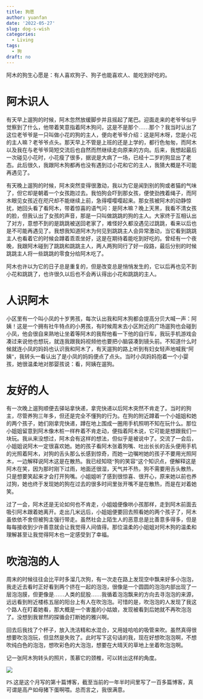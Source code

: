 ```yaml
---
title: 狗愿
author: yuanfan
date: '2022-05-27'
slug: dog-s-wish
categories:
  - Living
tags:
  - 狗
draft: no
---
```


<font face="微软雅黑">阿木的狗生心愿是：有人喜欢狗子、狗子也能喜欢人、能吃到好吃的。

<!--more-->

# 阿木识人

有天早上遛狗的时候，阿木忽然放缓脚步并且摇起了尾巴。迎面走来的老爷爷似乎觉察到了什么，他带着笑意指着阿木狗问，这是不是那个……那个？我当时认出了这位老爷爷是一只叫做小花的狗的主人，便向老爷爷介绍：这是阿木呀，您是小花的主人嘛？老爷爷点头。那天早上不管是上班的还是上学的，都行色匆匆，而阿木以及我在与老爷爷简短交流后也自然而然继续走向原来的方向。后来，我想起最后一次碰见小花时，小花瘦了很多，据说是大病了一场，已经十二岁的狗显出了老态。此后很久，我跟阿木狗都再也没有遇到过小花和它的主人，我猜大概是不可能再遇见了。

有天晚上遛狗的时候，阿木突然变得很激动，我以为它是闻到别的狗或者猫的气味了，但它却是朝着一个女孩跑过去。我怕狗会吓到那女孩，便使劲拽着绳子，而阿木眼见女孩近在咫尺却不能继续上前，急得嘤嘤嘤起来。那女孩被阿木的动静惊扰，她回头看了看阿木，带着惊喜的语气问：是阿木嘛？晚上天黑，我看不清女孩的脸，但我认出了女孩的声音，那是一只叫做跳跳的狗的主人。大家终于互相认出了对方，意想不到的是跳跳被送回老家了，难怪好久都没遇见过跳跳，看来以后也是不可能再遇见了。我想我知道阿木为何见到跳跳主人会异常激动，当它看到跳跳主人也看着它的时候会蹲着乖乖坐好，这是在期待着能吃到好吃的。曾经有一个夜晚，我跟阿木碰到了跳跳和跳跳主人，两人两狗同行了好一段路，最后分别的时候跳跳主人将一些跳跳的零食分给阿木吃了。

阿木也许以为它的日子总是重复的，但是改变总是悄悄发生的，它以后再也见不到小花和跳跳了，也许很久以后也不会再认得出小花和跳跳的主人。

# 人识阿木

小区里有一个叫小凤的十岁男孩，每次认出我和阿木狗都会提高分贝大喊一声：阿姨！这是一个拥有社牛特点的小男孩，有时候周末去小区附近的广场遛狗也会碰到小凤，他会很自来熟地让坐着等阿木的我帮他看一下他的自行车，我玩手机游戏会凑过来说他也想玩，就连我跟我妈视频他也要把小脑袋凑到镜头前。不知道什么时候就连小凤的妈妈也认识我和阿木了，有天遛狗的路上听到有妇女轻声地喊我“阿姨”，我转头一看认出了是小凤的妈妈便点了点头。当时小凤妈妈抱着一个小婴孩，她很温柔地对那婴孩说：看，阿姨在遛狗。

# 友好的人

有一次晚上遛狗顺便去驿站拿快递，拿完快递以后阿木突然不肯走了。当时的狗主，尽管养狗三年多，但还是完全不懂狗的行为。在狗的附近蹲着一个小姐姐和她的两个孩子，她们刚拿完快递，蹲在地上围成一圈用手机照明不知在玩什么。那位小姐姐留意到阿木像木桩一样杵着不肯走动，便指着阿木说，它可能是想跟我们一块玩。我从来没想过，阿木会有这样的想法，但似乎是被说中了。交流了一会后，小姐姐说阿木一定很喜欢她。她的孩子看阿木张着狗嘴、吐出长长的舌头便用手机的光照着阿木，对狗的舌头那么长感到惊奇，而她一边嘱咐她的孩子不要用光照阿木，一边解释说阿木这是在散热。我已经知晓“狗的笑容”这个知识点，便解释这是阿木在笑，因为那时刚下过雨，地面还很湿，天气并不热，狗不需要用舌头散热，只是想要笑起来才会打开狗嘴。小姐姐听了感到很惊喜、很开心，原来她以前也养过狗，她也终于发现她的狗在过去的很多时间里张开嘴不是在散热，而是在对着她笑。

过了一会，阿木还是无论如何也不肯走，小姐姐便像哄小孩那样，走到阿木前面去吸引阿木跟着她离开。走出几米远后，小姐姐便要回去照看她的两个孩子了，阿木虽依依不舍但被狗主强行带走。虽然社会上陌生人的恶意总是比善意多得多，但是每每接收到少许善意就会让我觉得人间值得。那位温柔的小姐姐对阿木狗的温柔和理解甚至让我觉得阿木也一定感受到了幸福。

# 吹泡泡的人

周末的时候往往会比平时多溜几次狗，有一次走在路上发现空中飘来好多小泡泡，我走近去看时正好看到两个挤在一起的泡泡，很像是一个圆圆的泡泡内部出现了一层泡泡膜，但更像是……人类的屁股……我循着泡泡飘来的方向去寻泡泡的来源，远远看到附近楼栋五层的阳台上有人在吹泡泡。可惜的是，吹泡泡的人发现了我这个路人在盯着她看，那大概是一个害羞的小姑娘，发现被看到后她就不再吹泡泡了。没想到我冒然的探循会打断她的雅兴啊。

回去后我找了个杯子，放入洗洁精和水混合，又用娃哈哈的吸管来吹。虽然真得很想要吹泡泡玩，但显然是失败了。此时写下这句话的我，现在好想吹泡泡啊，不想吹纯白色的泡泡，想吹彩色的大泡泡，想要在大晴天的草地上坐着吹泡泡啊。

记一张阿木狗转头的照片，羡慕它的颈椎，可以转出这样的角度。

![](https://yuanfan.vercel.app/images/2022/2022-05-28-1.jpg)

PS.这是这个月写的第十篇博客，截至当前的一年半时间里写了一百多篇博客，真可谓是高产如母猪下蛋啊喂。总而言之，我很满意。
